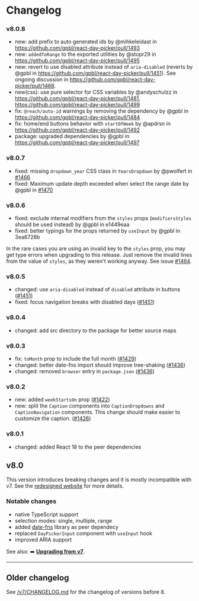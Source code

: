 # Changelog

### v8.0.8

- new: add prefix to auto generated ids by @mihkeleidast in https://github.com/gpbl/react-day-picker/pull/1493
- new: `addedToRange` to the exported utilities by @stopr29 in https://github.com/gpbl/react-day-picker/pull/1495
- new: revert to use disabled attribute instead of `aria-disabled` (reverts by @gpbl in https://github.com/gpbl/react-day-picker/pull/1451). See ongoing discussion in https://github.com/gpbl/react-day-picker/pull/1468.
- new(css): use pure selector for CSS variables by @andyschulzz in https://github.com/gpbl/react-day-picker/pull/1481, https://github.com/gpbl/react-day-picker/pull/1499
- fix: `@reach/auto-id` warnings by removing the dependency by @gpbl in https://github.com/gpbl/react-day-picker/pull/1484
- fix: home/end buttons behavior with `startOfWeek` by @apdrsn in https://github.com/gpbl/react-day-picker/pull/1492
- package: upgraded dependencies by @gpbl in https://github.com/gpbl/react-day-picker/pull/1497

### v8.0.7

- fixed: missing `dropdown_year` CSS class in `YearsDropdown` by @pwolfert in [#1466](https://github.com/gpbl/react-day-picker/pull/1466)
- fixed: Maximum update depth exceeded when select the range date by @gpbl in [#1470](https://github.com/gpbl/react-day-picker/pull/1470)

### v8.0.6

- fixed: exclude internal modifiers from the `styles` props (`modifiersStyles` should be used instead) by @gpbl in e1449eaa
- fixed: better typings for the props returned by `useInput` by @gpbl in 3ea6728b

In the rare cases you are using an invalid key to the `styles` prop, you may get type errors when upgrading to this release. Just remove the invalid lines from the value of `styles`, as they weren't working anyway. See issue [#1464](https://github.com/gpbl/react-day-picker/issues/1464).

### v8.0.5

- changed: use `aria-disabled` instead of `disabled` attribute in buttons ([#1451](https://github.com/gpbl/react-day-picker/pull/1451))
- fixed: focus navigation breaks with disabled days ([#1451](https://github.com/gpbl/react-day-picker/pull/1451))

### v8.0.4

- changed: add src directory to the package for better source maps

### v8.0.3

- fix: `toMonth` prop to include the full month ([#1429](https://github.com/gpbl/react-day-picker/pull/1429))
- changed: better date-fns import should improve tree-shaking ([#1436](https://github.com/gpbl/react-day-picker/pull/1436))
- changed: removed `browser` entry in `package.json` ([#1436](https://github.com/gpbl/react-day-picker/pull/1436))

### v8.0.2

- new: added `weekStartsOn` prop ([#1422](https://github.com/gpbl/react-day-picker/pull/1422))
- new: split the `Caption` components into `CaptionDropdowns` and `CaptionNavigation` components. This change should make easier to customize the caption. ([#1426](https://github.com/gpbl/react-day-picker/pull/1426))

### v8.0.1

- changed: added React 18 to the peer dependencies

## v8.0

This version introduces breaking changes and it is mostly incompatible with v7. See the [redesigned website](https://react-day-picker.js.org) for more details.

### Notable changes

- native TypeScript support
- selection modes: single, multiple, range
- added [date-fns](http://date-fns.org) library as peer dependecy
- replaced `DayPickerInput` component with `useInput` hook
- improved ARIA support

See also: ➡️ **[Upgrading from v7](https://react-day-picker.js.org/guides/upgrading)**.

---

## Older changelog

See [/v7/CHANGELOG.md](https://github.com/gpbl/react-day-picker/blob/v7/CHANGELOG.md) for the changelog of versions before 8.
